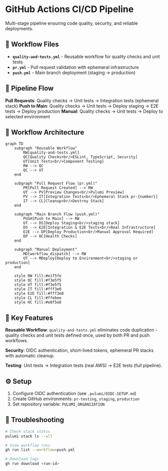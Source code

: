 # GitHub Actions CI/CD Pipeline

Multi-stage pipeline ensuring code quality, security, and reliable deployments.

## 📁 Workflow Files

- **`quality-and-tests.yml`** - Reusable workflow for quality checks and unit tests
- **`pr.yml`** - Pull request validation with ephemeral infrastructure
- **`push.yml`** - Main branch deployment (staging → production)

## 🔄 Pipeline Flow

**Pull Requests**: Quality checks → Unit tests → Integration tests (ephemeral stack)
**Push to Main**: Quality checks → Unit tests → Deploy staging → E2E tests → Deploy production
**Manual**: Quality checks → Unit tests → Deploy to selected environment

## 🚀 Workflow Architecture

```mermaid
graph TD
    subgraph "Reusable Workflow"
        RW[quality-and-tests.yml]
        QC[Quality Checks<br/>ESLint, TypeScript, Security]
        UT[Unit Tests<br/>Component Testing]
        RW --> QC
        QC --> UT
    end
    
    subgraph "Pull Request Flow (pr.yml)"
        PR[Pull Request Created] --> RW
        UT --> PV[Preview Changes<br/>Pulumi Preview]
        PV --> IT[Integration Tests<br/>Ephemeral Stack pr-{number}]
        IT --> CL[Cleanup<br/>Destroy Stack]
    end
    
    subgraph "Main Branch Flow (push.yml)"
        PUSH[Push to Main] --> RW
        UT --> DS[Deploy Staging<br/>staging stack]
        DS --> E2E[Integration & E2E Tests<br/>Real Infrastructure]
        E2E --> DP[Deploy Production<br/>Manual Approval Required]
        DP --> HC[Health Checks]
    end
    
    subgraph "Manual Deployment"
        MD[workflow_dispatch] --> RW
        UT --> MDeploy[Deploy to Environment<br/>staging or production]
    end
    
    style RW fill:#e1f5fe
    style QC fill:#f3e5f5
    style UT fill:#f3e5f5
    style IT fill:#fff3e0
    style E2E fill:#fff3e0
    style CL fill:#ffebee
    style HC fill:#e8f5e8
```

## 🔧 Key Features

**Reusable Workflow**: `quality-and-tests.yml` eliminates code duplication - quality checks and unit tests defined once, used by both PR and push workflows.

**Security**: OIDC authentication, short-lived tokens, ephemeral PR stacks with automatic cleanup.

**Testing**: Unit tests → Integration tests (real AWS) → E2E tests (full pipeline).

## ⚙️ Setup

1. Configure OIDC authentication (see `.pulumi/OIDC-SETUP.md`)
2. Create GitHub environments: `pr-testing`, `staging`, `production`
3. Set repository variable: `PULUMI_ORGANIZATION`

## 🐛 Troubleshooting

```bash
# Check stack status
pulumi stack ls --all

# View workflow runs
gh run list --workflow=push.yml

# Download logs
gh run download <run-id>
```